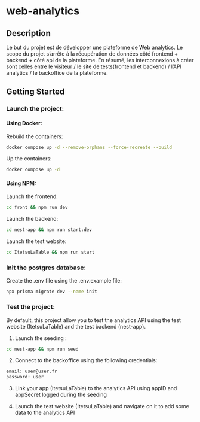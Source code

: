 # web-analytics

## Description
Le but du projet est de développer une plateforme de Web analytics.
Le scope du projet s’arrête à la récupération de données côté frontend + backend + côté api de la plateforme. En
résumé, les interconnexions à créer sont celles entre le visiteur / le site de tests(frontend et backend) / l’API
analytics / le backoffice de la plateforme.

## Getting Started


### Launch the project:

#### Using Docker:

Rebuild the containers:
```bash
docker compose up -d --remove-orphans --force-recreate --build
```

Up the containers:
```bash
docker compose up -d
```

#### Using NPM:

Launch the frontend:
```bash
cd front && npm run dev
```

Launch the backend:
```bash
cd nest-app && npm run start:dev
```

Launch the test website:
```bash
cd ItetsuLaTable && npm run start
```

### Init the postgres database:

Create the .env file using the .env.example file:


```bash
npx prisma migrate dev --name init
```

### Test the project:

By default, this project allow you to test the analytics API using the test website (ItetsuLaTable) and the test backend (nest-app).

1. Launch the seeding :
```bash
cd nest-app && npm run seed
```

2. Connect to the backoffice using the following credentials:
```bash
email: user@user.fr
password: user
```

3. Link your app (ItetsuLaTable) to the analytics API using appID and appSecret logged during the seeding

4. Launch the test website (ItetsuLaTable) and navigate on it to add some data to the analytics API